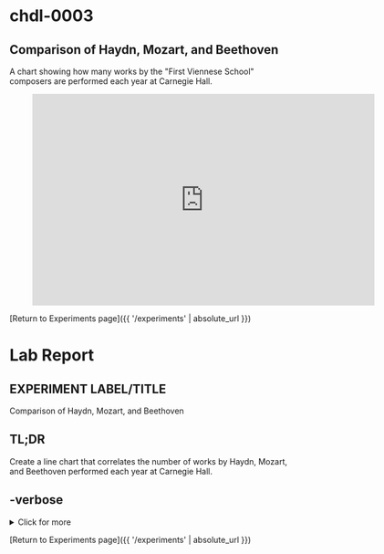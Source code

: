 # chdl-0003

## Comparison of Haydn, Mozart, and Beethoven

A chart showing how many works by the "First Viennese School" composers are performed each year at Carnegie Hall.

<figure class="chart_container">
  <iframe 
  width="600" height="371" seamless frameborder="0" scrolling="no" src="https://docs.google.com/spreadsheets/d/e/2PACX-1vS2j3xjBi75YjM0JzQhxlA9lBplSPQu9lgu0JwXm0FBJ7ls23UeUwNauC94bSwckqCKFtH5aCfnvheW/pubchart?oid=1602631198&amp;format=interactive">
  </iframe>
</figure>

[Return to Experiments page]({{ '/experiments' | absolute_url }})

# Lab Report

## EXPERIMENT LABEL/TITLE
Comparison of Haydn, Mozart, and Beethoven

## TL;DR
Create a line chart that correlates the number of works by Haydn, Mozart, and Beethoven performed each year at Carnegie Hall.

## -verbose
<details>
  <summary>Click for more</summary>

        Joseph Haydn, Wolfgang Amadeus Mozart, and Ludwig van Beethoven are commonly referred to as the “First Viennese School” of composers (the “Second Viennese School” being Arnold Schoenberg and his students/associates in the early 20th Century). The nearly 130-year history of Carnegie Hall presents and interesting opportunity to examine changes in popularity for these composers that now command such a central position in the classical music canon.
        Rationale: a single concert might include performances of more than one work by any one of these composers, e.g. an “All-Beethoven” concert featuring several piano sonatas. The scope encompasses any work written by Haydn, Mozart, or Beethoven (including portions of works, e.g. a performance of only one movement from a sonata) performed each year at CH from the first performances at the Hall in 1891 until July 1, 2019 (the most recent update of data on data.carnegiehall.org).

        ## METHODS
        We created a SPARQL query to count the number of each composer’s works performed each year:


        ```
        PREFIX chnames: <http://data.carnegiehall.org/names/>
        PREFIX dcterms: <http://purl.org/dc/terms/>
        PREFIX event: <http://purl.org/NET/c4dm/event.owl#>
        PREFIX foaf: <http://xmlns.com/foaf/0.1/>
        SELECT ?yearOfEvent (COUNT(DISTINCT ?workPerf) AS ?numberOfWorks) 
        WHERE {
        ?work dcterms:creator chnames:1003781 .
        ?event dcterms:date ?date
               BIND (str(YEAR(?date)) AS ?yearOfEvent)
        ?event event:product ?workPerf .
        ?workPerf event:product ?work
        }
        GROUP BY ?yearOfEvent
        ORDER BY ?yearOfEvent
        ```


        The query was run three times, substituting to appropriate identifier for each composer in the first line of the WHERE clause:

        ```
        ?work dcterms:creator chnames:1003781  (Haydn)
        ?work dcterms:creator chnames:1006075  (Mozart)
        ?work dcterms:creator chnames:1005833  (Beethoven)
        ```


        We then created a Google Sheet using the query results, added a Smooth Line chart to visualize the data, and created an embed link for the chart to use on our Data Lab site.

        ## CONCLUSIONS
        ### what we learned
        Google Charts are very easy to create, and with the embed option they provide an out-of-the-box tool to make nice data visualizations with no special development skills.

        ### further investigation 
        Using Google Sheets/Charts for visualizations requires hosting the data in a personal Google Drive account. Ideally, we’d like to learn how to use a tool like D3.js to create chart visualizations on our own without having to host the data files externally.
        Another option: we currently use Ontotext’s GraphDB for our RDF data. GraphDB’s Workbench user interface offers several data display options, including the ability to create a Google Chart .svg file directly from the UI. Adding the .svg file to our Data Lab site could provide a more direct method for visualization with a shallower learning curve than D3.js.
</details>


[Return to Experiments page]({{ '/experiments' | absolute_url }})
